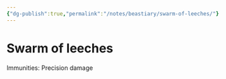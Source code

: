 ```yaml
---
{"dg-publish":true,"permalink":"/notes/beastiary/swarm-of-leeches/"}
---
```


# Swarm of leeches

Immunities: Precision damage
